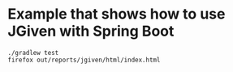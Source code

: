 # Example that shows how to use JGiven with Spring Boot

```
./gradlew test
firefox out/reports/jgiven/html/index.html
```
